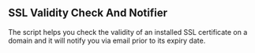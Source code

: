 ## SSL Validity Check And Notifier

 The script helps you check the validity of an installed SSL certificate on a domain and it will notify you via email prior to its expiry date.


